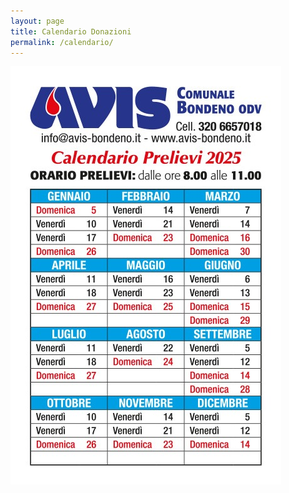```yaml
---
layout: page
title: Calendario Donazioni
permalink: /calendario/
---
```


<div id="container">
<img src="/images/calendario2025.jpeg">
</div>
